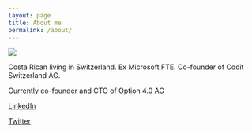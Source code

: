```yaml
---
layout: page
title: About me
permalink: /about/
---
```


![](https://media-exp1.licdn.com/dms/image/C5603AQF4EaSaAUmIrQ/profile-displayphoto-shrink_200_200/0?e=1591228800&v=beta&t=Vi3_5WKlihci8vhGcPTTeRmXWA0kflYJvSWF7oE5qK4)

Costa Rican living in Switzerland. Ex Microsoft FTE. Co-founder of Codit Switzerland AG.

Currently co-founder and CTO of Option 4.0 AG

[LinkedIn](https://www.linkedin.com/in/luisdelgado/)

[Twitter](https://twitter.com/murdockcrc)